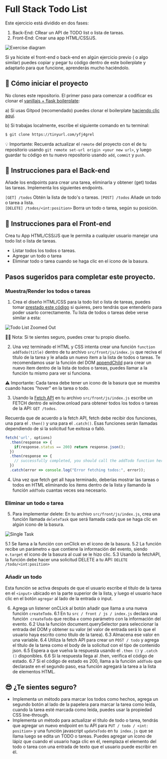 # Full Stack Todo List

Este ejercicio está dividido en dos fases:

1. Back-End: CRear un API de TODO list o lista de tareas.
2. Front-End: Crear una app HTML/CSS/JS.

![Exercise diagram](https://github.com/breatheco-de/full-stack-todo-list/blob/master/diagram.png?raw=true)

Si ya hiciste el front-end o back-end en algún ejercicio previo ( o algo similar) puedes copiar y pegar tu código dentro de este boilerplate y adaptarlo para que funcione, aprenderás mucho haciéndolo.

## 🌱  Cómo iniciar el proyecto

No clones este repositorio. El primer paso para comenzar a codificar es clonar el [vanillajs + flask boilerplate](https://tinyurl.com/yfj4grel):

a) Si usas Gitpod (recomendado) puedes clonar el boilerplate [haciendo clic aquí](https://tinyurl.com/yfj4grel).

b) Si trabajas localmente, escribe el siguiente comando en tu terminal: 
```sh
$ git clone https://tinyurl.com/yfj4grel
```

💡 Importante: Recuerda actualizar el `remote` del proyecto con el de tu repositorio usando `git remote set-url origin <your new url>`, y luego guardar tu código en tu nuevo repositorio usando `add`, `commit` y `push`.

## 📝 Instrucciones para el Back-end 

Añade los endpoints para crear una tarea, eliminarla y obtener (get) todas las tareas. Implementa los siguientes endpoints.

`[GET] /todos` Obtén la lista de todo's o tareas. 
`[POST] /todos` Añade un todo o tarea a lista.  
`[DELETE] /todos/<int:position>` Borra un todo o tarea, según su posición.
  
## 📝 Instrucciones para el Front-end 

Crea tu App HTML/CSS/JS que le permita a cualquier usuario manejar una todo list o lista de tareas. 
- Listar todos los todos o tareas.
- Agregar un todo o tarea
- Eliminar todo o tarea cuando se haga clic en el icono de la basura.

## Pasos sugeridos para completar este proyecto.

### Muestra/Render los todos o tareas

1. Crea el diseño HTML/CSS para la todo list o lista de tareas, puedes tomar [prestado este código](https://codepen.io/alesanchezr/pen/zYrOPbM) si quieres, pero tendrás que entenderlo para poder usarlo correctamente. Tu lista de todos o tareas debe verse similar a esta: 

![Todo List Zoomed Out](https://github.com/breatheco-de/full-stack-todo-list/blob/master/todo-zoom-out.png?raw=true)

🤘🏼 Nota: Si te sientes seguro, puedes crear tu propio diseño. 

2. Una vez terminado el HTML y CSS intenta crear una función `function addTodo(title)` dentro de tu archivo `src/front/js/index.js` que reciva el título de la tarea y le añada un nuevo item a la lista de todos o tareas. Te recomendamos usar la función del DOM [appendChild](https://www.w3schools.com/jsref/met_node_appendchild.asp) para crear un nuevo item dentro de la lista de todos o tareas, puedes llamar a la función tu mismo para ver si funciona.

⚠️ Importante: Cada tarea debe tener un icono de la basura que se muestra cuando haces "hover" en la tarea o todo. 

3. Usando la [Fetch API](https://content.breatheco.de/lesson/the-fetch-javascript-api) en tu archivo `src/front/js/index.js` escribe un FETCH dentro de window.onload para obtener todos los todos o tareas de la API: `GET /todos`.

Recuerda que de acuerdo a la fetch API, fetch debe recibir dos funciones, una para el `.then()` y una para el `.catch()`. Esas funciones serán llamadas dependiendo de si la solicitud fue exitosa o falló.

```js
fetch('url', options)
  .then(response => {
    if(response.status == 200) return response.json();
  })
  .then(response => {
    // successfully completed, you should call the addTodo function here.
  })
  .catch(error => console.log("Error fetching todos:", error));
```

4. Una vez que fetch get all haya terminado, deberías mostrar las tareas o todos en HTML eliminando los items dentro de la lista y llamando la función `addTodo` cuantas veces sea necesario.

### Eliminar un todo o tarea

5. Para implementar delete: En tu archivo `src/front/js/index.js`, crea una función llamada `deleteTask` que será llamada cada que se haga clic en algún icono de la basura. 

![Single Task](https://github.com/breatheco-de/full-stack-todo-list/blob/master/delete-task.png?raw=true)

5.1 Se llama a la función con onClick en el icono de la basura.
5.2 La función recibe un parámetro `e` que contiene la información del evento, siendo `e.target` el icono de la basura al cual se le hizo clic. 
5.3 Usando la fetchAPI, la función debe hacer una solicitud DELETE a tu API: `DELETE /todo/<int:position>`

### Añadir un todo

Esta función se activa después de que el usuario escribe el título de la tarea en el `<input>` ubicado en la parte superior de la lista, y luego el usuario hace clic en el botón `agregar` al lado de la entrada o input.

6. Agrega un listener onCLick al botón añadir que llama a una nueva función `createTodo`.
6.1 En tu `src / front / js / index.js` declara una función` createTodo` que reciba `e` como parámetro con la información del evento.
6.2 Usa la función document.querySelector para seleccionar la entrada del DOM y obtener su valor (el valor de entrada será lo que el usuario haya escrito como título de la tarea).
6.3 Almacena ese valor en una variable.
6.4 Utiliza la fetch API para crear un `POST / todo` y agrega el título de la tarea como el body de la solicitud con el tipo de contenido json.
6.5 Espera a que vuelva la respuesta usando el `.then ()` y `.catch ()` disponibles.
6.6 Si la respuesta llega al .then,  verifica el código de estado.
6.7 Si el código de estado es 200, llama a la función `addTodo` que declaraste en el segundo paso, esa función agregará la tarea a la lista de elementos HTML.

## 😎 ¿Te sientes seguro?

- Implementa un método para marcar los todos como hechos, agrega un segundo botón al lado de la papelera para marcar la tarea como leída, cuando la tarea esté marcada como leída, puedes usar la propiedad CSS line-through.
- Implementa un método para actualizar el título de todo o tarea, tendrás que agregar un nuevo endpoint en tu API para `PUT / todo / <int: position>` y una función javascript `updateTodo` en tu` index.js` que se llama luego se edita un TODO o tareas. Puedes agregar un ícono de lápiz que cuando el usuario haga clic en él, reemplaza el elemento del todo o tarea con una entrada de texto que el usuario puede escribir en él.

